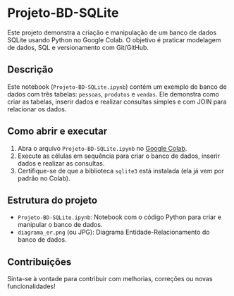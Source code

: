 # Projeto-BD-SQLite

Este projeto demonstra a criação e manipulação de um banco de dados SQLite usando Python no Google Colab. O objetivo é praticar modelagem de dados, SQL e versionamento com Git/GitHub.

## Descrição

Este notebook (`Projeto-BD-SQLite.ipynb`) contém um exemplo de banco de dados com três tabelas: `pessoas`, `produtos` e `vendas`. Ele demonstra como criar as tabelas, inserir dados e realizar consultas simples e com JOIN para relacionar os dados.

## Como abrir e executar

1. Abra o arquivo `Projeto-BD-SQLite.ipynb` no [Google Colab](https://colab.research.google.com/).
2. Execute as células em sequência para criar o banco de dados, inserir dados e realizar as consultas.
3. Certifique-se de que a biblioteca `sqlite3` está instalada (ela já vem por padrão no Colab).

## Estrutura do projeto

- `Projeto-BD-SQLite.ipynb`: Notebook com o código Python para criar e manipular o banco de dados.
- `diagrama_er.png` (ou JPG): Diagrama Entidade-Relacionamento do banco de dados.

## Contribuições

Sinta-se à vontade para contribuir com melhorias, correções ou novas funcionalidades!
